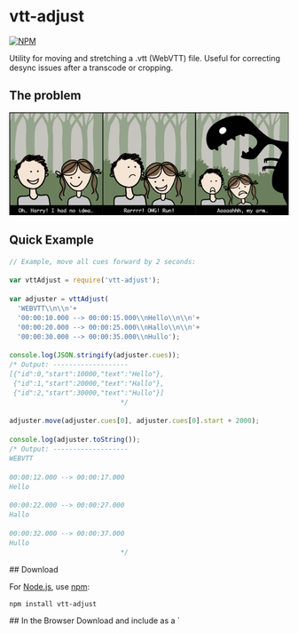 # vtt-adjust

[![NPM](https://nodei.co/npm/vtt-adjust.png)](https://nodei.co/npm/vtt-adjust/)

Utility for moving and stretching a .vtt (WebVTT) file.  Useful for correcting desync issues after a transcode or cropping.

## The problem

![Illustration of the Problem](the-problem.png?raw=true "Illustration of the Problem")

## Quick Example

```javascript
// Example, move all cues forward by 2 seconds:

var vttAdjust = require('vtt-adjust');

var adjuster = vttAdjust(
  'WEBVTT\\n\\n'+
  '00:00:10.000 --> 00:00:15.000\\nHello\\n\\n'+
  '00:00:20.000 --> 00:00:25.000\\nHallo\\n\\n'+
  '00:00:30.000 --> 00:00:35.000\\nHullo');

console.log(JSON.stringify(adjuster.cues));
/* Output: -------------------
[{"id":0,"start":10000,"text":"Hello"},
 {"id":1,"start":20000,"text":"Hallo"},
 {"id":2,"start":30000,"text":"Hullo"}]
                            */

adjuster.move(adjuster.cues[0], adjuster.cues[0].start + 2000);

console.log(adjuster.toString());
/* Output: -------------------
WEBVTT

00:00:12.000 --> 00:00:17.000
Hello

00:00:22.000 --> 00:00:27.000
Hallo

00:00:32.000 --> 00:00:37.000
Hullo
                            */
```

<a name="download" />
## Download

For [Node.js](http://nodejs.org/), use [npm](http://npmjs.org/):

    npm install vtt-adjust

<a name="browser" />
## In the Browser
Download and include as a `<script>`.  The module will be available as
the global object `window.vttAdjust`, similarly to if you'd written
`var vttAdjust = require('vtt-adjust');` in Node.js.

__Development:__ [vtt-adjust.js](https://github.com/deestan/vtt-adjust/raw/master/build/vtt-adjust.js) - 7Kb Uncompressed

__Production:__ [vtt-adjust.min.js](https://github.com/deestan/vtt-adjust/raw/master/build/vtt-adjust.min.js) - 4Kb Minified

__Example__

```html
<script src="vtt-adjust.js"></script>

<textarea style="width: 300px; height: 500px" id="vtt">WEBVTT

00:00:01.000 --> 00:00:02.000
Herp derp?

00:00:20.000 --> 00:00:21.300
Niort!</textarea>

<br/><button onclick="moveClicked();void(0);">Move cues 1 second forward</button>

<script>
function moveClicked() {
  var vttEl = document.getElementById('vtt');
  var adjuster = vttAdjust(vttEl.value);
  var referenceCue = adjuster.cues[0];
  adjuster.move(referenceCue, referenceCue.start + 1000);
  var output = adjuster.toString();
  vttEl.value = output;
}
</script>
```

## Documentation

### Constructor

[vttAdjust](#vttAdjust)

### Adjuster object

* [cues](#cues)
* [move](#move)
* [moveAndScale](#moveAndScale)
* [toString](#toString)

<a name="vttAdjust" />
### vttAdjust (vtt)

Returns an adjuster object, documented below.

__Arguments__

* vtt - `string` containing the entire source .vtt file.

__Example__
```javascript
var vttAdjust = require('vtt-adjust');
var vtt = require('fs').readFileSync('captions.vtt').toString();
var adjuster = vttAdjust(vtt);
```

<a name="cues" />
### adjuster.cues

Property containing an array of all cues found in .vtt file.  Array elements are of the form `{ id: <opaque identifier>, start: <start time in milliseconds>, text: <text found in cue> }`.

__Example__

```javascript
console.log(adjuster.cues);
//> [ { id: 0, start: 10000, text: 'bim\nbum' },
//>   { id: 1, start: 20000, text: 'bam\nbom' },
//>   { id: 2, start: 30000, text: 'weh' } ]
```

<a name="move" />
### move(refCueId, newStart)

Move the reference cue to the new starting position, and all other cues by a correspinding amount.

Mathematically, each cue's position is mapped by a function `f(t) = t + c`,
where `c` is the difference between the reference cue's new and
original positions.

__Arguments__

* refCueId - the `id` value from one element in `adjuster.cues`.
* newStart - `integer`, the reference cue's desired start time in milliseconds.

__Example__

```javascript
// The first cue should begin at 31 seconds.
var cue = adjuster.cues[0];
adjuster.move(cue.id, 31000);
```

<a name="moveAndScale" />
### moveAndScale(refCueId1, newStart1, refCueId2, newStart2)

Move and scale all cues equally, such that refCue1 and refCue2 end up in their new positions.

Mathematically, each cue's position is mapped by a function `f(t) = t * a + c`
where `c` and `a` are calculated such that the two reference cues end up in the
desired positions.

Both start and end positions are affected individually by the scaling, so if the cues end up closer together, they are also shorter.

__Arguments__

* refCueId1 - the `id` value from one element in `adjuster.cues`.
* newStart1 - `integer`, the first reference cue's desired start time in milliseconds.
* refCueId2 - the `id` value from one element in `adjuster.cues`.  Must not be the same as refCueId1.
* newStart2 - `integer`, the second reference cue's desired start time in milliseconds.

__Example__

```javascript
// The first cue should begin at 4 seconds, and the 42nd and
// last cue should begin at 14 minutes 15 seconds.
var cue1 = adjuster.cues[0];
var cueZ = adjuster.cues[42];
adjuster.move(cue1, 4 * 1000, cueZ, 14 * 60000 + 15 * 1000);
```

<a name="toString" />
### toString()

Return a string representation of the (possibly) adjusted .vtt file.

__Example__

```
var vtt = adjuster.toString();
require('fs').writeFileSync("adjustedCaptions.vtt", vtt);
```

## Notes

In the event that a `move()` or `moveAndScale()` calls throw an error,
the adjuster object will remain in the state it was before the call.
